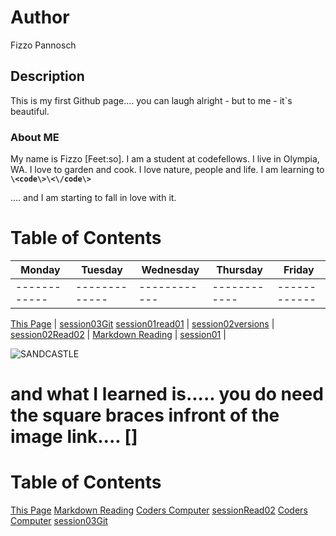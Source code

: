 # Author
Fizzo Pannosch


## Description
This is my first Github page.... you can laugh alright - but to me - it`s beautiful.


### About ME
My name is Fizzo [Feet:so]. I am a student at codefellows. I live in Olympia, WA. I love to garden and cook. I love nature, people and life. I am learning to **`\<code\>\<\/code\>`** 

.... and I am starting to fall in love with it.



# Table of Contents


   Monday    |    Tuesday    |   Wednesday  |   Thursday   |   Friday 
------------ | ------------- | ------------ | ------------ | ------------
------------ | ------------- | ------------ | ------------ | ------------ 

[This Page](README.md) | [session03Git](session03git.md)
[session01read01](session01read01.md) | 
[session02versions](session02.md) | 
[session02Read02](session02Read02.md) | 
[Markdown Reading](markdownLecture01.md) | 
[session01](session01.md) | 





![SANDCASTLE](http://www.chooseyourmetaphor.com/wp-content/uploads/2015/03/sandcastle3.jpg)


# and what I learned is..... you do need the square braces infront of the image link.... []


# Table of Contents
[This Page](README.md)
[Markdown Reading](markdownLecture01.md)
[Coders Computer](coders_computer.md)
[sessionRead02](session02Read02.md)
[Coders Computer](coders_computer.md)
[session03Git](session03git.md)


